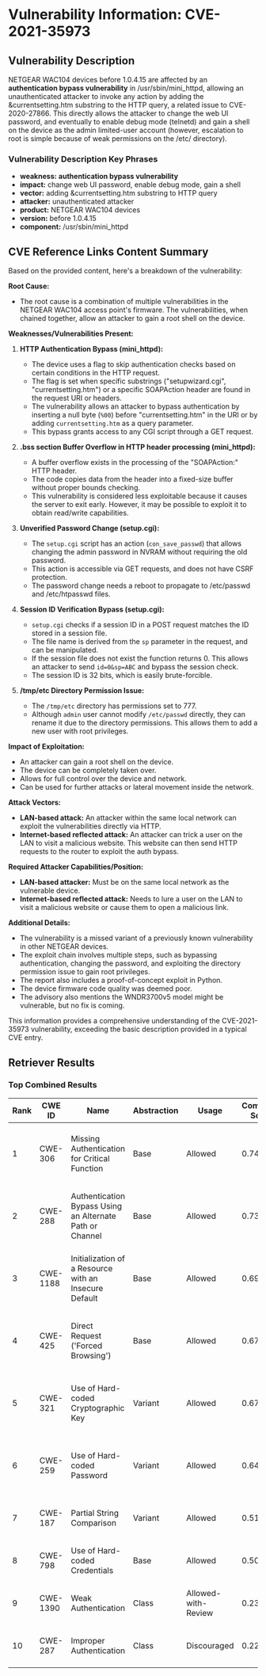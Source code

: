 # Vulnerability Information: CVE-2021-35973

## Vulnerability Description
NETGEAR WAC104 devices before 1.0.4.15 are affected by an **authentication bypass vulnerability** in /usr/sbin/mini_httpd, allowing an unauthenticated attacker to invoke any action by adding the &currentsetting.htm substring to the HTTP query, a related issue to CVE-2020-27866. This directly allows the attacker to change the web UI password, and eventually to enable debug mode (telnetd) and gain a shell on the device as the admin limited-user account (however, escalation to root is simple because of weak permissions on the /etc/ directory).

### Vulnerability Description Key Phrases
- **weakness:** **authentication bypass vulnerability**
- **impact:** change web UI password, enable debug mode, gain a shell
- **vector:** adding &currentsetting.htm substring to HTTP query
- **attacker:** unauthenticated attacker
- **product:** NETGEAR WAC104 devices
- **version:** before 1.0.4.15
- **component:** /usr/sbin/mini_httpd

## CVE Reference Links Content Summary
Based on the provided content, here's a breakdown of the vulnerability:

**Root Cause:**

*   The root cause is a combination of multiple vulnerabilities in the NETGEAR WAC104 access point's firmware. The vulnerabilities, when chained together, allow an attacker to gain a root shell on the device.

**Weaknesses/Vulnerabilities Present:**

1.  **HTTP Authentication Bypass (mini\_httpd):**
    *   The device uses a flag to skip authentication checks based on certain conditions in the HTTP request.
    *   The flag is set when specific substrings ("setupwizard.cgi", "currentsetting.htm") or a specific SOAPAction header are found in the request URI or headers.
    *   The vulnerability allows an attacker to bypass authentication by inserting a null byte (`%00`) before "currentsetting.htm" in the URI or by adding `currentsetting.htm` as a query parameter.
    *   This bypass grants access to any CGI script through a GET request.

2.  **.bss section Buffer Overflow in HTTP header processing (mini\_httpd):**
    *   A buffer overflow exists in the processing of the "SOAPAction:" HTTP header.
    *   The code copies data from the header into a fixed-size buffer without proper bounds checking.
    *   This vulnerability is considered less exploitable because it causes the server to exit early. However, it may be possible to exploit it to obtain read/write capabilities.

3.  **Unverified Password Change (setup.cgi):**
    *   The `setup.cgi` script has an action (`con_save_passwd`) that allows changing the admin password in NVRAM without requiring the old password.
    *   This action is accessible via GET requests, and does not have CSRF protection.
    *   The password change needs a reboot to propagate to /etc/passwd and /etc/htpasswd files.

4.  **Session ID Verification Bypass (setup.cgi):**
    *   `setup.cgi` checks if a session ID in a POST request matches the ID stored in a session file.
    *   The file name is derived from the `sp` parameter in the request, and can be manipulated.
    *   If the session file does not exist the function returns 0. This allows an attacker to send `id=0&sp=ABC` and bypass the session check.
    *   The session ID is 32 bits, which is easily brute-forcible.

5.  **/tmp/etc Directory Permission Issue:**
    *   The `/tmp/etc` directory has permissions set to 777.
    *   Although `admin` user cannot modify `/etc/passwd` directly, they can rename it due to the directory permissions. This allows them to add a new user with root privileges.

**Impact of Exploitation:**

*   An attacker can gain a root shell on the device.
*   The device can be completely taken over.
*   Allows for full control over the device and network.
*   Can be used for further attacks or lateral movement inside the network.

**Attack Vectors:**

*   **LAN-based attack:** An attacker within the same local network can exploit the vulnerabilities directly via HTTP.
*   **Internet-based reflected attack:** An attacker can trick a user on the LAN to visit a malicious website. This website can then send HTTP requests to the router to exploit the auth bypass.

**Required Attacker Capabilities/Position:**

*   **LAN-based attacker:** Must be on the same local network as the vulnerable device.
*   **Internet-based reflected attack:** Needs to lure a user on the LAN to visit a malicious website or cause them to open a malicious link.

**Additional Details:**

*   The vulnerability is a missed variant of a previously known vulnerability in other NETGEAR devices.
*   The exploit chain involves multiple steps, such as bypassing authentication, changing the password, and exploiting the directory permission issue to gain root privileges.
*   The report also includes a proof-of-concept exploit in Python.
*   The device firmware code quality was deemed poor.
*   The advisory also mentions the WNDR3700v5 model might be vulnerable, but no fix is coming.

This information provides a comprehensive understanding of the CVE-2021-35973 vulnerability, exceeding the basic description provided in a typical CVE entry.

## Retriever Results

### Top Combined Results

| Rank | CWE ID | Name | Abstraction | Usage | Combined Score | Retrievers | Individual Scores |
|------|--------|------|-------------|-------|---------------|------------|-------------------|
| 1 | CWE-306 | Missing Authentication for Critical Function | Base | Allowed | 0.7401 | dense, sparse, graph | dense: 0.588, sparse: 0.394, graph: 0.617 |
| 2 | CWE-288 | Authentication Bypass Using an Alternate Path or Channel | Base | Allowed | 0.7328 | dense, sparse, graph | dense: 0.612, sparse: 0.358, graph: 0.620 |
| 3 | CWE-1188 | Initialization of a Resource with an Insecure Default | Base | Allowed | 0.6993 | dense, sparse, graph | dense: 0.596, sparse: 0.361, graph: 0.543 |
| 4 | CWE-425 | Direct Request ('Forced Browsing') | Base | Allowed | 0.6712 | dense, sparse, graph | dense: 0.572, sparse: 0.357, graph: 0.506 |
| 5 | CWE-321 | Use of Hard-coded Cryptographic Key | Variant | Allowed | 0.6702 | dense, sparse, graph | dense: 0.565, sparse: 0.362, graph: 0.660 |
| 6 | CWE-259 | Use of Hard-coded Password | Variant | Allowed | 0.6432 | dense, sparse, graph | dense: 0.597, sparse: 0.376, graph: 0.512 |
| 7 | CWE-187 | Partial String Comparison | Variant | Allowed | 0.5121 | sparse, graph | sparse: 0.659, graph: 0.498 |
| 8 | CWE-798 | Use of Hard-coded Credentials | Base | Allowed | 0.5009 | dense, sparse | dense: 0.570, sparse: 0.377 |
| 9 | CWE-1390 | Weak Authentication | Class | Allowed-with-Review | 0.2333 | sparse, graph | sparse: 0.380, graph: 0.503 |
| 10 | CWE-287 | Improper Authentication | Class | Discouraged | 0.2293 | dense, sparse | dense: 0.585, sparse: 0.384 |

